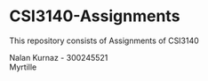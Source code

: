 # CSI3140-Assignments

This repository consists of Assignments of CSI3140 <br>

Nalan Kurnaz - 300245521 <br>
Myrtille
